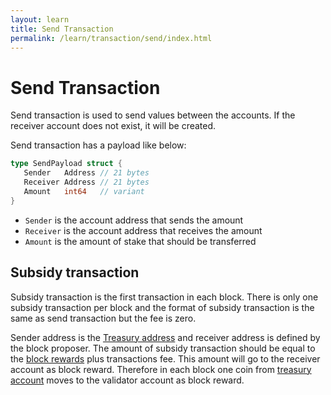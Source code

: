 ```yaml
---
layout: learn
title: Send Transaction
permalink: /learn/transaction/send/index.html
---
```



# Send Transaction

Send transaction is used to send values between the accounts. If the receiver account does not
exist, it will be created.

Send transaction has a payload like below:

```go
type SendPayload struct {
   Sender   Address // 21 bytes
   Receiver Address // 21 bytes
   Amount   int64   // variant
}
```

- `Sender` is the account address that sends the amount
- `Receiver` is the account address that receives the amount
- `Amount` is the amount of stake that should be transferred

## Subsidy transaction

Subsidy transaction is the first transaction in each block. There is only one subsidy transaction
per block and the format of subsidy transaction is the same as send transaction but the fee is zero.

Sender address is the [Treasury address](../cryptography/address#treasury-address) and receiver
address is defined by the block proposer. The amount of subsidy transaction should be equal to the
[block rewards](../economy/incentive.md) plus transactions fee. This amount will go to the receiver
account as block reward. Therefore in each block one coin from
[treasury account](../economy/treasury.md) moves to the validator account as block reward.
